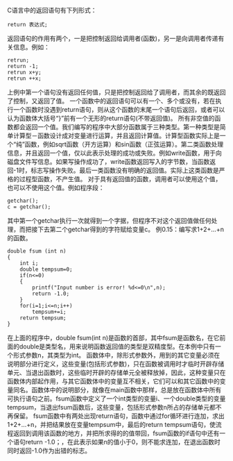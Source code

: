 C语言中的返回语句有下列形式：
```  
return 表达式;
```
返回语句的作用有两个，一是把控制返回给调用者(函数)，另一是向调用者传递有关信息。例如：
```  
retrun;
return -1;
retrun x+y;
retrun ++x;
```
上例中第一个语句没有返回任何值，只是把控制返回给了调用者，而其余的既返回了控制，又返回了值。
一个函数中的返回语句可以有一个、多个或没有，若在执行一个函数时没遇到return语句，则从这个函数的末尾一个语句后返回，或者可以认为函数体大括号“}”前有一个无形的return语句(不带返回值)。
所有非空值的函数都会返回一个值。我们编写的程序中大部分函数属于三种类型。第一种类型是简单计算型－函数设计成对变量进行运算，并且返回计算值。计算型函数实际上是一个“纯”函数，例如sqrt函数（开方运算）和sin函数（正弦运算）。第二类函数处理信息，并且返回一个值，仅以此表示处理的成功或失败。例如write函数，用于向磁盘文件写信息。如果写操作成功了，write函数返回写入的字节数，当函数返回-1时，标志写操作失败。最后一类函数没有明确的返回值。实际上这类函数是严格的过程型函数，不产生值。
对于具有返回值的函数，调用者可以使用这个值，也可以不使用这个值。例如程序段：
```  
getchar();
c = getchar();
```
其中第一个getchar执行一次就得到一个字据，但程序不对这个返回值做任何处理，而把接下去第二个getchar得到的字符赋给变量c。
例0.15：编写求1+2+…+n的函数。
```  
double fsum (int n)
{
	int i;
	double tempsum=0;
	if(n<=0)
	{
		printf("Input number is error! %d<=0\n",n);
		return -1.0;
	}
	for(i=1;i<=n;i++)
		tempsum+=i;
	return tempsum;
}
```
在上面的程序中，double fsum(int n)是函数的首部，其中fsum是函数名，在它前面的double是类型名，用来说明函数返回值的类型是双精度型。在本例中只有一个形式参数n，其类型为int。
函数体中，除形式参数外，用到的其它变量必须在说明部分进行定义，这些变量(包括形式参数)，只在函数被调用时才临时开辟存储单元、当退出函数时，这些临时开辟的存储单元全被释放掉，因此，这种变量只在函数体内部起作用，与其它函数体中的变量互不相关，它们可以和其它函数中的变量同名。函数体中的说明部分，就像在main函数中那样，总是放在函数体中所有可执行语句之前。fsum函数中定义了一个int类型的变量i、一个double类型的变量tempsum，当退出fsum函数后，这些变量，包括形式参数n所占的存储单元都不再保留。
fsum函数中有两处出现return语句，函数中通过for循环进行连加，求出1+2+…+n，并把结果放在变量tempsum中，最后的return tempsum语句，使流程返回到调用该函数的地方，并把所求得的的值带回，fsum函数的if语句中还有一个语句return -1.0；，在此表示如果n的值小于0，则不能求连加，在退出函数时同时返回-1.0作为出错的标志。